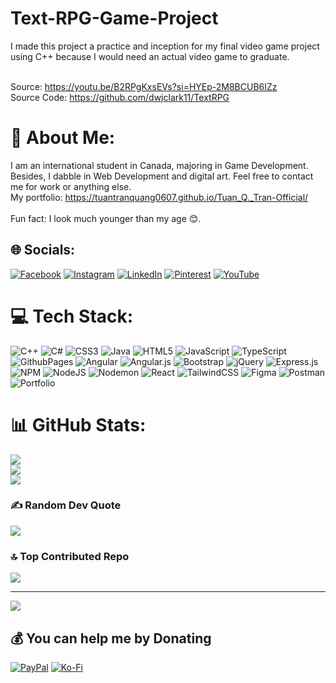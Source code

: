 # Text-RPG-Game-Project

I made this project a practice and inception for my final video game project using C++ because I would need an actual video game to graduate.<br><br>

Source: https://youtu.be/B2RPgKxsEVs?si=HYEp-2M8BCUB6IZz <br>
Source Code: https://github.com/dwjclark11/TextRPG


# 💫 About Me:
I am an international student in Canada, majoring in Game Development. Besides, I dabble in Web Development and digital art. Feel free to contact me for work or anything else.<br>
My portfolio: https://tuantranquang0607.github.io/Tuan_Q._Tran-Official/<br><br>
Fun fact: I look much younger than my age 😊.


## 🌐 Socials:
[![Facebook](https://img.shields.io/badge/Facebook-%231877F2.svg?logo=Facebook&logoColor=white)](https://facebook.com/profile.php?id=100030823129717) [![Instagram](https://img.shields.io/badge/Instagram-%23E4405F.svg?logo=Instagram&logoColor=white)](https://instagram.com/mr.moony__/) [![LinkedIn](https://img.shields.io/badge/LinkedIn-%230077B5.svg?logo=linkedin&logoColor=white)](https://www.linkedin.com/in/tuan-q-tran/) [![Pinterest](https://img.shields.io/badge/Pinterest-%23E60023.svg?logo=Pinterest&logoColor=white)](https://pinterest.com/tranquangtuan060703/) [![YouTube](https://img.shields.io/badge/YouTube-%23FF0000.svg?logo=YouTube&logoColor=white)](https://youtube.com/@UCICxhv7GwnSrwenqrGzZ4DQ) 

# 💻 Tech Stack:
![C++](https://img.shields.io/badge/c++-%2300599C.svg?style=for-the-badge&logo=c%2B%2B&logoColor=white) ![C#](https://img.shields.io/badge/c%23-%23239120.svg?style=for-the-badge&logo=csharp&logoColor=white) ![CSS3](https://img.shields.io/badge/css3-%231572B6.svg?style=for-the-badge&logo=css3&logoColor=white) ![Java](https://img.shields.io/badge/java-%23ED8B00.svg?style=for-the-badge&logo=openjdk&logoColor=white) ![HTML5](https://img.shields.io/badge/html5-%23E34F26.svg?style=for-the-badge&logo=html5&logoColor=white) ![JavaScript](https://img.shields.io/badge/javascript-%23323330.svg?style=for-the-badge&logo=javascript&logoColor=%23F7DF1E) ![TypeScript](https://img.shields.io/badge/typescript-%23007ACC.svg?style=for-the-badge&logo=typescript&logoColor=white) ![GithubPages](https://img.shields.io/badge/github%20pages-121013?style=for-the-badge&logo=github&logoColor=white) ![Angular](https://img.shields.io/badge/angular-%23DD0031.svg?style=for-the-badge&logo=angular&logoColor=white) ![Angular.js](https://img.shields.io/badge/angular.js-%23E23237.svg?style=for-the-badge&logo=angularjs&logoColor=white) ![Bootstrap](https://img.shields.io/badge/bootstrap-%238511FA.svg?style=for-the-badge&logo=bootstrap&logoColor=white) ![jQuery](https://img.shields.io/badge/jquery-%230769AD.svg?style=for-the-badge&logo=jquery&logoColor=white) ![Express.js](https://img.shields.io/badge/express.js-%23404d59.svg?style=for-the-badge&logo=express&logoColor=%2361DAFB) ![NPM](https://img.shields.io/badge/NPM-%23CB3837.svg?style=for-the-badge&logo=npm&logoColor=white) ![NodeJS](https://img.shields.io/badge/node.js-6DA55F?style=for-the-badge&logo=node.js&logoColor=white) ![Nodemon](https://img.shields.io/badge/NODEMON-%23323330.svg?style=for-the-badge&logo=nodemon&logoColor=%BBDEAD) ![React](https://img.shields.io/badge/react-%2320232a.svg?style=for-the-badge&logo=react&logoColor=%2361DAFB) ![TailwindCSS](https://img.shields.io/badge/tailwindcss-%2338B2AC.svg?style=for-the-badge&logo=tailwind-css&logoColor=white) ![Figma](https://img.shields.io/badge/figma-%23F24E1E.svg?style=for-the-badge&logo=figma&logoColor=white) ![Postman](https://img.shields.io/badge/Postman-FF6C37?style=for-the-badge&logo=postman&logoColor=white) ![Portfolio](https://img.shields.io/badge/Portfolio-%23000000.svg?style=for-the-badge&logo=firefox&logoColor=#FF7139)
# 📊 GitHub Stats:
![](https://github-readme-stats.vercel.app/api?username=tuantranquang0607&theme=dark&hide_border=false&include_all_commits=true&count_private=true)<br/>
![](https://github-readme-streak-stats.herokuapp.com/?user=tuantranquang0607&theme=dark&hide_border=false)<br/>
![](https://github-readme-stats.vercel.app/api/top-langs/?username=tuantranquang0607&theme=dark&hide_border=false&include_all_commits=true&count_private=true&layout=compact)

### ✍️ Random Dev Quote
![](https://quotes-github-readme.vercel.app/api?type=horizontal&theme=radical)

### 🔝 Top Contributed Repo
![](https://github-contributor-stats.vercel.app/api?username=tuantranquang0607&limit=5&theme=dark&combine_all_yearly_contributions=true)

---
[![](https://visitcount.itsvg.in/api?id=tuantranquang0607&icon=0&color=3)](https://visitcount.itsvg.in)

  ## 💰 You can help me by Donating
  [![PayPal](https://img.shields.io/badge/PayPal-00457C?style=for-the-badge&logo=paypal&logoColor=white)](https://paypal.me/tuantran6703) [![Ko-Fi](https://img.shields.io/badge/Ko--fi-F16061?style=for-the-badge&logo=ko-fi&logoColor=white)](https://ko-fi.com/tuantran6703) 

  
<!-- Proudly created with GPRM ( https://gprm.itsvg.in ) -->
